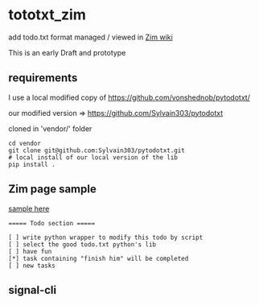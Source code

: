 # tototxt_zim

add todo.txt format managed / viewed in [Zim wiki](https://www.zim-wiki.org/)

This is an early Draft and prototype

## requirements

I use a local modified copy of https://github.com/vonshednob/pytodotxt/

our modified version => https://github.com/Sylvain303/pytodotxt

cloned in 'vendor/' folder

```
cd vendor
git clone git@github.com:Sylvain303/pytodotxt.git
# local install of our local version of the lib
pip install .
```


## Zim page sample

[sample here](Notebooks/Notes/knowledge/todo.txt/sample_todo_list.txt)


```
===== Todo section =====

[ ] write python wrapper to modify this todo by script
[ ] select the good todo.txt python's lib
[ ] have fun
[*] task containing "finish him" will be completed
[ ] new tasks
```

## signal-cli


